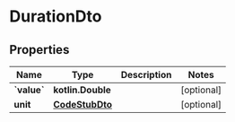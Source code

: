 
# DurationDto

## Properties
Name | Type | Description | Notes
------------ | ------------- | ------------- | -------------
**&#x60;value&#x60;** | **kotlin.Double** |  |  [optional]
**unit** | [**CodeStubDto**](CodeStubDto.md) |  |  [optional]



